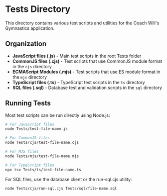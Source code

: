 # Tests Directory

This directory contains various test scripts and utilities for the Coach Will's Gymnastics application.

## Organization

- **JavaScript files (.js)** - Main test scripts in the root Tests folder
- **CommonJS files (.cjs)** - Test scripts that use CommonJS module format in the `cjs` directory
- **ECMAScript Modules (.mjs)** - Test scripts that use ES module format in the `mjs` directory
- **TypeScript files (.ts)** - TypeScript test scripts in the `ts` directory
- **SQL files (.sql)** - Database test and validation scripts in the `sql` directory

## Running Tests

Most test scripts can be run directly using Node.js:

```bash
# For JavaScript files
node Tests/test-file-name.js

# For CommonJS files
node Tests/cjs/test-file-name.cjs

# For MJS files
node Tests/mjs/test-file-name.mjs

# For TypeScript files
npx tsx Tests/ts/test-file-name.ts
```

For SQL files, use the database client or the run-sql.cjs utility:

```bash
node Tests/cjs/run-sql.cjs Tests/sql/file-name.sql
```
